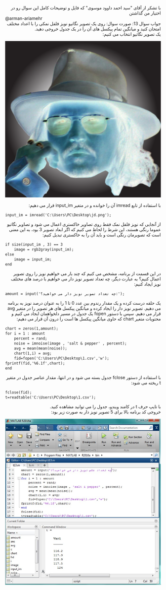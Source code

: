 <div dir="rtl">
با تشکر از آقای "سید احمد داوود موسوی" که فایل و توضیحات کامل این سوال رو در اختیار من گذاشتن
</div>
@arman-ariamehr

<div dir="rtl">
جواب سوال 13:
  صورت سوال: روی یک تصویر نگاتیو نویز فلفل نمکی را با اعداد مختلف امتحان کنید و میانگین تمام پیکسل های آن را در یک جدول خروجی دهید.
</div>

<div dir="rtl">
یک تصویر نگاتیو انتخاب می کنیم:
</div>

![voroodi](jd.png)

<div dir="rtl">
با استفاده از تابع imread آن را خوانده و در متغیر input_im قرار می دهیم:
</div>

```
input_im = imread('C:\Users\PC\Desktop\jd.png');
```

<div dir="rtl">
از آنجایی که نویز فلفل نمک فقط روی تصاویر خاکستری اعمال می شود و تصاویر نگاتیو عموما رنگی هستند، این شرط را لحاظ می کنیم که اگر ابعاد تصویر 3 بود، به این معنی است که تصویرمان رنگی است و باید آن را به خاکستری تبدیل کنیم:
</div>

```
if size(input_im , 3) == 3
    image = rgb2gray(input_im);
else
    image = input_im;
end
```

<div dir="rtl">
در این قسمت از برنامه، مشخص می کنیم که چند بار می خواهیم نویز را روی تصویر اعمال کنیم؟ به عبارت دیگر، چه تعداد تصویر نویز دار می خواهیم با درصد های مختلف نویز ایجاد کنیم:
</div>

```
amount = input('چه تعداد تصویر نویز دار می خواهید؟:');
```

<div dir="rtl">
یک حلقه درست کرده و یک مقدار رندوم بین عدد 0 تا 1 را به عنوان درصد نویز به برنامه می دهیم. تصویر نویز دار را ایجاد کرده و میانگین پیکسل های هر تصویر را در متغیر avg قرار می دهیم. سپس با دستور fopen یک جدول در مسیر دلخواهمان ایجاد می کنیم و محتویات متغیر chart که حاوی میانگین پیکسل ها است را درون آن قرار می دهیم:
</div>

```
chart = zeros(1,amount);
for i = 1 : amount 
    percent = rand;
    noise = imnoise(image , 'salt & pepper' , percent);
    avg = mean(mean(noise));
    chart(1,i) = avg;
    fid=fopen('C:\Users\PC\Desktop\1.csv','w');
fprintf(fid,'%6.1f',chart);
end
```

<div dir="rtl">
با استفاده از دستور fclose  جدول بسته می شود و در انتها، مقدار عناصر جدول در متغیر t ریخته می شود:
</div>

```
fclose(fid);
t=readtable('C:\Users\PC\Desktop\1.csv');
```

<div dir="rtl">
با تایپ حرف t در کامند ویندو، جدول را می توانید مشاهده کنید. 
</div>
 
 <div dir="rtl">
خروجی کد برنامه بالا برای 5 تصویر نویز دار به صورت زیر بود: 
</div>

![khorooji](02582.jpg)

